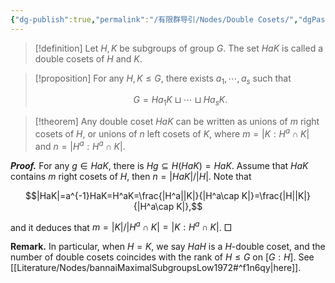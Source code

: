 ```yaml
---
{"dg-publish":true,"permalink":"/有限群导引/Nodes/Double Cosets/","dgPassFrontmatter":true}
---
```



> [!definition]
> Let $H,K$ be subgroups of group $G$. The set $HaK$ is called a double cosets of $H$ and $K$.


> [!proposition]
> For any $H,K\leqslant G$, there exists $a_1,\cdots,a_s$ such that 
> 
> $$G=Ha_1K\sqcup\cdots\sqcup Ha_sK.$$


> [!theorem]
> Any double coset $HaK$ can be written as unions of $m$ right cosets of $H$, or unions of $n$ left cosets of $K$, where $m=|K:H^a\cap K|$ and $n=|H^a:H^a\cap K|$. 

**_Proof._**
For any $g\in HaK$, there is $Hg\subseteq H(HaK)=HaK$. Assume that $HaK$ contains $m$ right cosets of $H$, then $n=|HaK|/|H|$. Note that 

$$|HaK|=a^{-1}HaK=H^aK=\frac{|H^a||K|}{|H^a\cap K|}=\frac{|H||K|}{|H^a\cap K|},$$

and it deduces that $m=|K|/|H^a\cap K|=|K:H^a\cap K|$.
□


**Remark.** In particular, when $H=K$, we say $HaH$ is a $H$-double coset, and the number of double cosets coincides with the rank of $H\leqslant G$ on $[G:H]$. See [[Literature/Nodes/bannaiMaximalSubgroupsLow1972#^f1n6qy\|here]]. 

